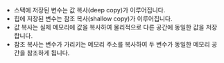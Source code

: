 - 스택에 저장된 변수는 값 복사(deep copy)가 이루어집니다.
- 힙에 저장된 변수는 참조 복사(shallow copy)가 이루어집니다.
- 값 복사는 실제 메모리에 값을 복사하여 물리적으로 다른 공간에 동일한 값을 저장합니다.
- 참조 복사는 변수가 가리키는 메모리 주소를 복사하여 두 변수가 동일한 메모리 공간을 참조하게 됩니다.